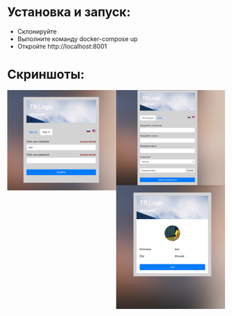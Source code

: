 # Установка и запуск:
* Склонируйте
* Выполните команду docker-compose up
* Откройте http://localhost:8001

# Скриншоты:
<img src="https://github.com/wavilov/tr-logic-application/blob/master/shots/sign_in.jpg?raw=true" align="left" width="250" />
<img src="https://github.com/wavilov/tr-logic-application/blob/master/shots/sign_up.jpg?raw=true" align="left" width="250" />
<img src="https://github.com/wavilov/tr-logic-application/blob/master/shots/account.jpg?raw=true" align="left" width="250" />
